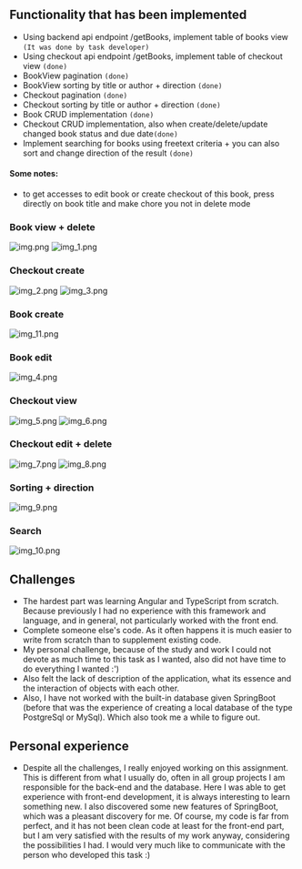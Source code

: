 ## Functionality that has been implemented
* Using backend api endpoint /getBooks, implement table of books view `(It was done by task developer)`
* Using checkout api endpoint /getBooks, implement table of checkout view `(done)`
* BookView pagination `(done)`
* BookView sorting by title or author + direction `(done)`
* Checkout pagination `(done)`
* Checkout sorting by title or author + direction `(done)`
* Book CRUD implementation `(done)`
* Checkout CRUD implementation, also when create/delete/update changed book status and due date`(done)`
* Implement searching for books using freetext criteria + you can also sort and change direction of the result  `(done)`

#### Some notes:
 
 - to get accesses to edit book or create checkout of this book, press directly on book title and make chore you not in delete mode

### Book view + delete
![img.png](img.png)
![img_1.png](img_1.png)
### Checkout create
![img_2.png](img_2.png)
![img_3.png](img_3.png)
### Book create
![img_11.png](img_11.png)
### Book edit
![img_4.png](img_4.png)
### Checkout view
![img_5.png](img_5.png)
![img_6.png](img_6.png)
### Checkout edit + delete
![img_7.png](img_7.png)
![img_8.png](img_8.png)
### Sorting + direction
![img_9.png](img_9.png)
### Search
![img_10.png](img_10.png)

## Challenges

- The hardest part was learning Angular and TypeScript from scratch. Because previously I had no experience with this framework and language, and in general, not particularly worked with the front end. 
- Complete someone else's code. As it often happens it is much easier to write from scratch than to supplement existing code.
- My personal challenge, because of the study and work I could not devote as much time to this task as I wanted, also did not have time to do everything I wanted :')
- Also felt the lack of description of the application, what its essence and the interaction of objects with each other. 
- Also, I have not worked with the built-in database given SpringBoot (before that was the experience of creating a local database of the type PostgreSql or MySql). Which also took me a while to figure out.

## Personal experience
- Despite all the challenges, I really enjoyed working on this assignment. This is different from what I usually do, often in all group projects I am responsible for the back-end and the database. Here I was able to get experience with front-end development, it is always interesting to learn something new. I also discovered some new features of SpringBoot, which was a pleasant discovery for me. Of course, my code is far from perfect, and it has not been clean code at least for the front-end part, but I am very satisfied with the results of my work anyway, considering the possibilities I had. I would very much like to communicate with the person who developed this task :)


